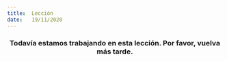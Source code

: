 ```yaml
---
title:  Lección
date:   19/11/2020
---
```


### <center>Todavía estamos trabajando en esta lección. Por favor, vuelva más tarde.</center>